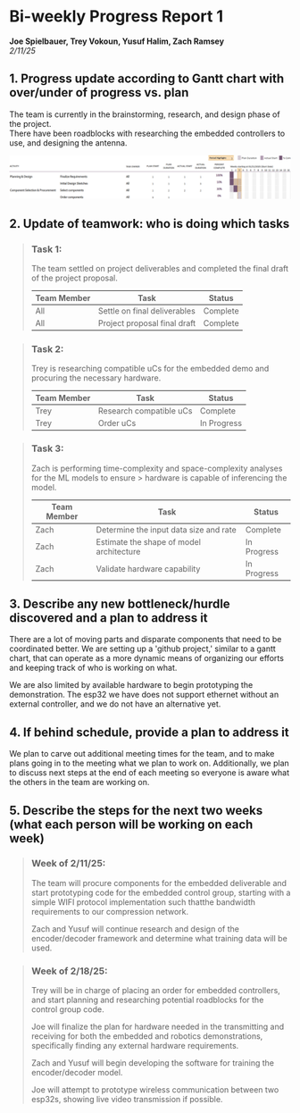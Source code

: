 # Bi-weekly Progress Report 1
**Joe Spielbauer, Trey Vokoun, Yusuf Halim, Zach Ramsey**  
*2/11/25*

## 1. Progress update according to Gantt chart with over/under of progress vs. plan
The team is currently in the brainstorming, research, and design phase of the project.  
There have been roadblocks with researching the embedded controllers to use, and designing the antenna.

![Gantt Chart](./res/wk1_gantt.png)
<!--![Git Stats](link) if there is a software component-->

## 2. Update of teamwork: who is doing which tasks
> ### Task 1:
> The team settled on project deliverables and completed the final draft of the project proposal.
> 
> Team Member    | Task                         | Status
> ---------------|------------------------------|-------
>  All           | Settle on final deliverables | Complete
>  All           | Project proposal final draft | Complete

> ### Task 2:
> Trey is researching compatible uCs for the embedded demo and procuring the necessary hardware.
> 
> Team Member    | Task                    | Status
> ---------------|-------------------------|-------
>  Trey          | Research compatible uCs | Complete
>  Trey          | Order uCs               | In Progress

> ### Task 3:
> Zach is performing time-complexity and space-complexity analyses for the ML models to ensure > hardware is capable of inferencing the model. 
> 
> Team Member    | Task                                     | Status
> ---------------|------------------------------------------|-------
>  Zach          | Determine the input data size and rate   | Complete
>  Zach          | Estimate the shape of model architecture | In Progress
>  Zach          | Validate hardware capability             | In Progress
  
<!--!![Image 1](link)-->
<!--!![Image 2](link)-->

## 3. Describe any new bottleneck/hurdle discovered and a plan to address it
There are a lot of moving parts and disparate components that need to be coordinated better. We are setting up a 'github project,' similar to a gantt chart, that can operate as a more dynamic means of organizing our efforts and keeping track of who is working on what.

We are also limited by available hardware to begin prototyping the demonstration. The esp32 we have does not support ethernet without an external controller, and we do not have an alternative yet.

## 4. If behind schedule, provide a plan to address it
We plan to carve out additional meeting times for the team, and to make plans going in to the meeting what we plan to work on. Additionally, we plan to discuss next steps at the end of each meeting so everyone is aware what the others in the team are working on. 

## 5. Describe the steps for the next two weeks (what each person will be working on each week)
> ### Week of 2/11/25:
> The team will procure components for the embedded deliverable and start prototyping code for the embedded control group, starting with a simple WIFI protocol implementation such thatthe bandwidth requirements to our compression network. 
>
> Zach and Yusuf will continue research and design of the encoder/decoder framework and determine what training data will be used.

> ### Week of 2/18/25:
> Trey will be in charge of placing an order for embedded controllers, and start planning and researching potential roadblocks for the control group code.
> 
> Joe will finalize the plan for hardware needed in the transmitting and receiving for both the embedded and robotics demonstrations, specifically finding any external hardware requirements.
> 
> Zach and Yusuf will begin developing the software for training the encoder/decoder model.
> 
> Joe will attempt to prototype wireless communication between two esp32s, showing live video transmission if possible.
